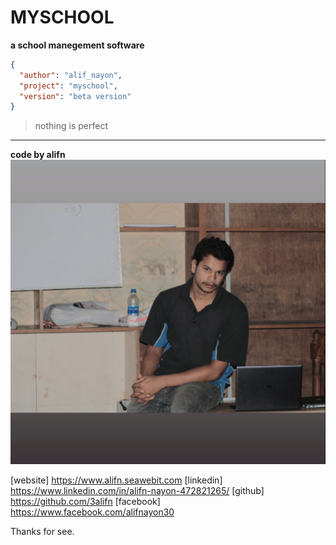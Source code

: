 # MYSCHOOL

**a school manegement software**

``` json
{
  "author": "alif_nayon",
  "project": "myschool",
  "version": "beta version"
}
```

> nothing is perfect

---

**code by alifn**
![alifn](./public/media/alifn.png)

[website] https://www.alifn.seawebit.com
[linkedin] https://www.linkedin.com/in/alifn-nayon-472821265/
[github] https://github.com/3alifn
[facebook] https://www.facebook.com/alifnayon30


Thanks for see.
